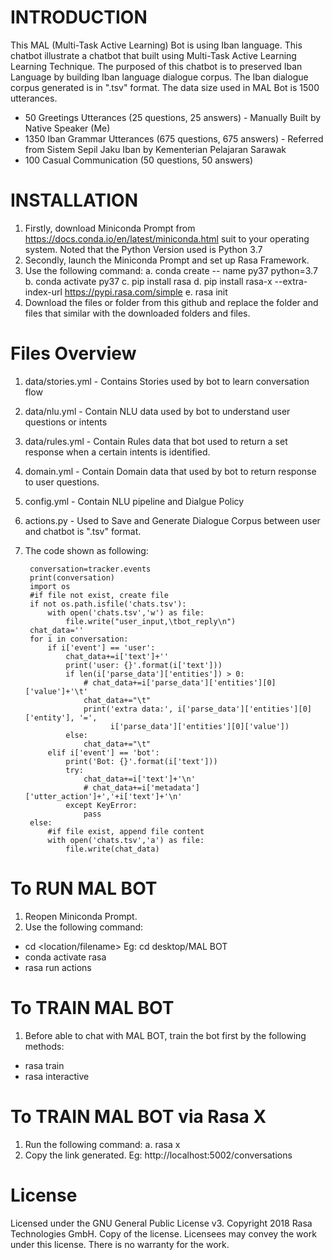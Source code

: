 # INTRODUCTION
This MAL (Multi-Task Active Learning) Bot is using Iban language. 
This chatbot illustrate a chatbot that built using Multi-Task Active Learning Learning Technique. 
The purposed of this chatbot is to preserved Iban Language by building Iban language dialogue corpus. 
The Iban dialogue corpus generated is in ".tsv" format.
The data size used in MAL Bot is 1500 utterances.
- 50 Greetings Utterances (25 questions, 25 answers) - Manually Built by Native Speaker (Me)
- 1350 Iban Grammar Utterances (675 questions, 675 answers) - Referred from Sistem Sepil Jaku Iban by Kementerian Pelajaran Sarawak
- 100 Casual Communication (50 questions, 50 answers)

# INSTALLATION
1. Firstly, download Miniconda Prompt from https://docs.conda.io/en/latest/miniconda.html suit to your operating system. Noted that the Python Version used is Python 3.7
2. Secondly, launch the Miniconda Prompt and set up Rasa Framework.
3. Use the following command:
  a. conda create -- name py37 python=3.7
  b. conda activate py37
  c. pip install rasa
  d. pip install rasa-x --extra-index-url https://pypi.rasa.com/simple
  e. rasa init
4. Download the files or folder from this github and replace the folder and files that similar with the downloaded folders and files.
  
# Files Overview
1. data/stories.yml - Contains Stories used by bot to learn conversation flow
2. data/nlu.yml - Contain NLU data used by bot to understand user questions or intents
3. data/rules.yml - Contain Rules data that bot used to return a set response when a certain intents is identified.
4. domain.yml - Contain Domain data that used by bot to return response to user questions.
5. config.yml - Contain NLU pipeline and Dialgue Policy
6. actions.py - Used to Save and Generate Dialogue Corpus between user and chatbot is ".tsv" format.
7. The code shown as following:

        conversation=tracker.events
        print(conversation)
        import os
        #if file not exist, create file
        if not os.path.isfile('chats.tsv'):
            with open('chats.tsv','w') as file:
                file.write("user_input,\tbot_reply\n")
        chat_data=''
        for i in conversation:
            if i['event'] == 'user':
                chat_data+=i['text']+''
                print('user: {}'.format(i['text']))
                if len(i['parse_data']['entities']) > 0:
                    # chat_data+=i['parse_data']['entities'][0]['value']+'\t'
                    chat_data+="\t"
                    print('extra data:', i['parse_data']['entities'][0]['entity'], '=',
                          i['parse_data']['entities'][0]['value'])
                else:
                    chat_data+="\t"
            elif i['event'] == 'bot':
                print('Bot: {}'.format(i['text']))
                try:
                    chat_data+=i['text']+'\n'
                    # chat_data+=i['metadata']['utter_action']+','+i['text']+'\n'
                except KeyError:
                    pass
        else:
            #if file exist, append file content
            with open('chats.tsv','a') as file:
                file.write(chat_data)
                
# To RUN MAL BOT
1. Reopen Miniconda Prompt.
2. Use the following command:
- cd <location/filename> Eg: cd desktop/MAL BOT
- conda activate rasa
- rasa run actions

# To TRAIN MAL BOT
1. Before able to chat with MAL BOT, train the bot first by the following methods:
- rasa train
- rasa interactive
  
# To TRAIN MAL BOT via Rasa X
1. Run the following command:
  a. rasa x
2. Copy the link generated. Eg: http://localhost:5002/conversations

# License
Licensed under the GNU General Public License v3. Copyright 2018 Rasa Technologies GmbH. Copy of the license. Licensees may convey the work under this license. There is no warranty for the work.
